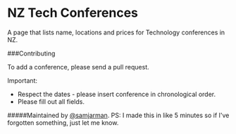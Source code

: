 NZ Tech Conferences
=================

A page that lists name, locations and prices for Technology conferences in NZ. 


###Contributing

To add a conference, please send a pull request.


Important:

 - Respect the dates - please insert conference in chronological order.
 - Please fill out all fields.
 

#####Maintained by [@samjarman](http://www.twitter.com/samjarman).
PS: I made this in like 5 minutes so if I've forgotten something, just let me know. 